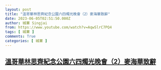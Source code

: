 ```yaml
---
layout: post
title: "溫哥華林思齊紀念公園六四燭光晚會（2）麥海華致辭"
date: 2023-06-05T02:51:50.000Z
author: 城寨 Singjai
from: https://www.youtube.com/watch?v=AqwSlrC7PQ4
tags: [ 城寨 ]
comments: True
categories: [ 城寨 ]
---
```

<!--1685933510000-->
[溫哥華林思齊紀念公園六四燭光晚會（2）麥海華致辭](https://www.youtube.com/watch?v=AqwSlrC7PQ4)
------

<div>

</div>

